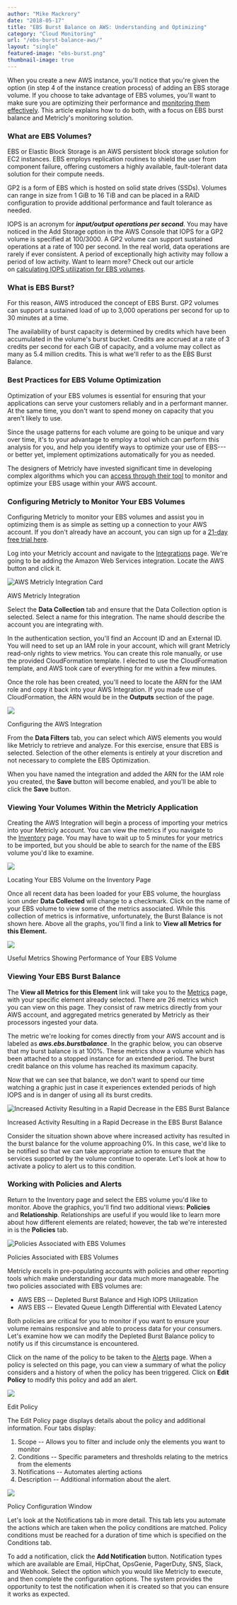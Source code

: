 ```yaml
---
author: "Mike Mackrory"
date: "2018-05-17"
title: "EBS Burst Balance on AWS: Understanding and Optimizing"
category: "Cloud Monitoring"
url: "/ebs-burst-balance-aws/"
layout: "single"
featured-image: "ebs-burst.png"
thumbnail-image: true
---
```

When you create a new AWS instance, you'll notice that you're given the option (in step 4 of the instance creation process) of adding an EBS storage volume. If you choose to take advantage of EBS volumes, you'll want to make sure you are optimizing their performance and [monitoring them effectively](/monitoring/). This article explains how to do both, with a focus on EBS burst balance and Metricly's monitoring solution.

### What are EBS Volumes?

EBS or Elastic Block Storage is an AWS persistent block storage solution for EC2 instances. EBS employs replication routines to shield the user from component failure, offering customers a highly available, fault-tolerant data solution for their compute needs.

GP2 is a form of EBS which is hosted on solid state drives (SSDs). Volumes can range in size from 1 GiB to 16 TiB and can be placed in a RAID configuration to provide additional performance and fault tolerance as needed.

IOPS is an acronym for ***input/output operations per second***. You may have noticed in the Add Storage option in the AWS Console that IOPS for a GP2 volume is specified at 100/3000. A GP2 volume can support sustained operations at a rate of 100 per second. In the real world, data operations are rarely if ever consistent. A period of exceptionally high activity may follow a period of low activity. Want to learn more? Check out our article on [calculating IOPS utilization for EBS volumes](/iops-calculator-for-ebs-volumes/).

### What is EBS Burst?

For this reason, AWS introduced the concept of EBS Burst. GP2 volumes can support a sustained load of up to 3,000 operations per second for up to 30 minutes at a time.

The availability of burst capacity is determined by credits which have been accumulated in the volume's burst bucket. Credits are accrued at a rate of 3 credits per second for each GiB of capacity, and a volume may collect as many as 5.4 million credits. This is what we'll refer to as the EBS Burst Balance.

### Best Practices for EBS Volume Optimization

Optimization of your EBS volumes is essential for ensuring that your applications can serve your customers reliably and in a performant manner. At the same time, you don't want to spend money on capacity that you aren't likely to use.

Since the usage patterns for each volume are going to be unique and vary over time, it's to your advantage to employ a tool which can perform this analysis for you, and help you identify ways to optimize your use of EBS---or better yet, implement optimizations automatically for you as needed.

The designers of Metricly have invested significant time in developing complex algorithms which you can [access through their tool](/signup/) to monitor and optimize your EBS usage within your AWS account.

### Configuring Metricly to Monitor Your EBS Volumes

Configuring Metricly to monitor your EBS volumes and assist you in optimizing them is as simple as setting up a connection to your AWS account. If you don't already have an account, you can sign up for a [21-day free trial here](https://app.netuitive.com/signup/).

Log into your Metricly account and navigate to the [Integrations](https://app.metricly.com/#/integrations) page. We're going to be adding the Amazon Web Services integration. Locate the AWS button and click it.

![AWS Metricly Integration Card](https://s3-us-west-2.amazonaws.com/com-netuitive-app-usw2-public/wp-content/uploads/2017/11/Screen-Shot-2017-11-15-at-10.27.03-AM.png)

AWS Metricly Integration

Select the **Data Collection** tab and ensure that the Data Collection option is selected. Select a name for this integration. The name should describe the account you are integrating with.

In the authentication section, you'll find an Account ID and an External ID. You will need to set up an IAM role in your account, which will grant Metricly read-only rights to view metrics. You can create this role manually, or use the provided CloudFormation template. I elected to use the CloudFormation template, and AWS took care of everything for me within a few minutes.

Once the role has been created, you'll need to locate the ARN for the IAM role and copy it back into your AWS Integration. If you made use of CloudFormation, the ARN would be in the **Outputs** section of the page.

![](https://s3-us-west-2.amazonaws.com/com-netuitive-app-usw2-public/wp-content/uploads/2018/05/Configuring-the-AWS-Integration.png)

Configuring the AWS Integration

From the **Data Filters** tab, you can select which AWS elements you would like Metricly to retrieve and analyze. For this exercise, ensure that EBS is selected. Selection of the other elements is entirely at your discretion and not necessary to complete the EBS Optimization.

When you have named the integration and added the ARN for the IAM role you created, the **Save** button will become enabled, and you'll be able to click the **Save** button.

### Viewing Your Volumes Within the Metricly Application

Creating the AWS Integration will begin a process of importing your metrics into your Metricly account. You can view the metrics if you navigate to the [Inventory](https://app.metricly.com/#/inventory) page. You may have to wait up to 5 minutes for your metrics to be imported, but you should be able to search for the name of the EBS volume you'd like to examine.

![](https://s3-us-west-2.amazonaws.com/com-netuitive-app-usw2-public/wp-content/uploads/2018/05/Locating-Your-EBS-Volume-on-the-Inventory-Page.png)

Locating Your EBS Volume on the Inventory Page

Once all recent data has been loaded for your EBS volume, the hourglass icon under **Data Collected** will change to a checkmark. Click on the name of your EBS volume to view some of the metrics associated. While this collection of metrics is informative, unfortunately, the Burst Balance is not shown here. Above all the graphs, you'll find a link to **View all Metrics for this Element.**

![](https://s3-us-west-2.amazonaws.com/com-netuitive-app-usw2-public/wp-content/uploads/2018/05/Useful-Metrics-Showing-Performance-of-Your-EBS-Volume.png)

Useful Metrics Showing Performance of Your EBS Volume

### Viewing Your EBS Burst Balance

The **View all Metrics for this Element** link will take you to the [Metrics](https://app.metricly.com/#/metrics) page, with your specific element already selected. There are 26 metrics which you can view on this page. They consist of raw metrics directly from your AWS account, and aggregated metrics generated by Metricly as their processors ingested your data.

The metric we're looking for comes directly from your AWS account and is labeled as ***aws.ebs.burstbalance***. In the graphic below, you can observe that my burst balance is at 100%. These metrics show a volume which has been attached to a stopped instance for an extended period. The burst credit balance on this volume has reached its maximum capacity.

Now that we can see that balance, we don't want to spend our time watching a graphic just in case it experiences extended periods of high IOPS and is in danger of using all its burst credits.

![Increased Activity Resulting in a Rapid Decrease in the EBS Burst Balance](https://s3-us-west-2.amazonaws.com/com-netuitive-app-usw2-public/wp-content/uploads/2018/05/Increased-Activity-Resulting-in-a-Rapid-Decrease-in-the-Burst-Balance.png)

Increased Activity Resulting in a Rapid Decrease in the EBS Burst Balance

Consider the situation shown above where increased activity has resulted in the burst balance for the volume approaching 0%. In this case, we'd like to be notified so that we can take appropriate action to ensure that the services supported by the volume continue to operate. Let's look at how to activate a policy to alert us to this condition.

### Working with Policies and Alerts

Return to the Inventory page and select the EBS volume you'd like to monitor. Above the graphics, you'll find two additional views: **Policies** and **Relationship**. Relationships are useful if you would like to learn more about how different elements are related; however, the tab we're interested in is the **Policies** tab.

![Policies Associated with EBS Volumes](https://s3-us-west-2.amazonaws.com/com-netuitive-app-usw2-public/wp-content/uploads/2018/05/Policies-Associated-with-EBS-Volumes.png)

Policies Associated with EBS Volumes

Metricly excels in pre-populating accounts with policies and other reporting tools which make understanding your data much more manageable. The two policies associated with EBS volumes are:

-   AWS EBS -- Depleted Burst Balance and High IOPS Utilization
-   AWS EBS -- Elevated Queue Length Differential with Elevated Latency

Both policies are critical for you to monitor if you want to ensure your volume remains responsive and able to process data for your consumers. Let's examine how we can modify the Depleted Burst Balance policy to notify us if this circumstance is encountered.

Click on the name of the policy to be taken to the [Alerts](https://app.metricly.com/#/alerts) page. When a policy is selected on this page, you can view a summary of what the policy considers and a history of when the policy has been triggered. Click on **Edit Policy** to modify this policy and add an alert.

![](https://s3-us-west-2.amazonaws.com/com-netuitive-app-usw2-public/wp-content/uploads/2018/05/Edit-Policy.png)

Edit Policy

The Edit Policy page displays details about the policy and additional information. Four tabs display:

1.  Scope -- Allows you to filter and include only the elements you want to monitor
2.  Conditions -- Specific parameters and thresholds relating to the metrics from the elements
3.  Notifications -- Automates alerting actions
4.  Description -- Additional information about the alert.

![](https://s3-us-west-2.amazonaws.com/com-netuitive-app-usw2-public/wp-content/uploads/2018/05/Policy-Configuration-Window.png)

Policy Configuration Window

Let's look at the Notifications tab in more detail. This tab lets you automate the actions which are taken when the policy conditions are matched. Policy conditions must be reached for a duration of time which is specified on the Conditions tab.

To add a notification, click the **Add Notification** button. Notification types which are available are Email, HipChat, OpsGenie, PagerDuty, SNS, Slack, and Webhook. Select the option which you would like Metricly to execute, and then complete the configuration options. The system provides the opportunity to test the notification when it is created so that you can ensure it works as expected.
